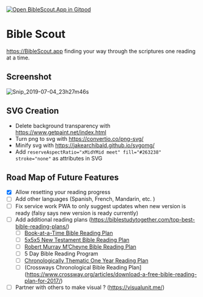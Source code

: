 [![Open BibleScout.App in Gitpod](https://gitpod.io/button/open-in-gitpod.svg)](https://gitpod.io/#https://github.com/ericop/bible-scout-app)

# Bible Scout
https://BibleScout.app finding your way through the scriptures one reading at a time.

## Screenshot
![Snip_2019-07-04_23h27m46s](https://user-images.githubusercontent.com/5218249/60696388-8c330800-9eb3-11e9-9f99-5e0a2cc60010.png)

## SVG Creation
- Delete background transparency with https://www.getpaint.net/index.html
- Turn png to svg with https://convertio.co/png-svg/
- Minify svg with https://jakearchibald.github.io/svgomg/
- Add `reserveAspectRatio="xMidYMid meet" fill="#263238" stroke="none"` as attributes in SVG

## Road Map of Future Features
- [x] Allow resetting your reading progress 
- [ ] Add other languages (Spanish, French, Mandarin, etc. )
- [ ] Fix service work PWA to only suggest updates when new version is ready (falsy says new version is ready currently)
- [ ] Add additional reading plans (https://biblestudytogether.com/top-best-bible-reading-plans/)
  - [ ] [Book-at-a-Time Bible Reading Plan](https://www.navigators.org/resource/bible-reading-plans/)
  - [ ] [5x5x5 New Testament Bible Reading Plan](https://www.navigators.org/resource/bible-reading-plans/) 
  - [ ] [Robert Murray M’Cheyne Bible Reading Plan](https://www.crossway.org/articles/download-a-free-bible-reading-plan-for-2017/)
  - [ ] 5 Day Bible Reading Program
  - [ ] [Chronologically Thematic One Year Reading Plan](https://treasureinthebible.com/UndatedThematicallyChronologicalBible%20ReadingPlanRevised2012-11-13.pdf)
  - [ ] (Crossways Chronological Bible Reading Plan](https://www.crossway.org/articles/download-a-free-bible-reading-plan-for-2017/)
- [ ] Partner with others to make visual ? (https://visualunit.me/)
